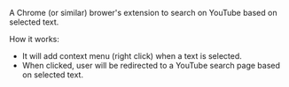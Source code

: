 A Chrome (or similar) brower's extension to search on YouTube based on selected text.

How it works:
- It will add context menu (right click) when a text is selected.
- When clicked, user will be redirected to a YouTube search page based on selected text.
